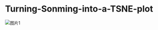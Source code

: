 # Turning-Sonming-into-a-TSNE-plot


![图片1](https://github.com/user-attachments/assets/de3ac771-b546-4434-87f6-6362016ebf0c)
